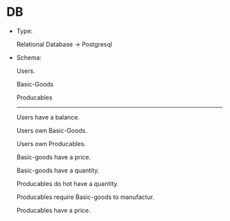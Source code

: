 # DB


- Type:

    Relational Database -> Postgresql


- Schema:


    Users.

    Basic-Goods

    Producables

    -------------------


    Users have a balance.

    Users own Basic-Goods.

    Users own Producables.

    Basic-goods have a price.

    Basic-goods have a quantity.

    Producables do hot have a quantity.

    Producables require Basic-goods to manufactur.

    Producables have a price. 
